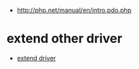 

* http://php.net/manual/en/intro.pdo.php


# extend other driver

* [extend driver](https://github.com/laravel/framework/blob/5.7/src/Illuminate/Database/DatabaseManager.php#L303)
